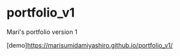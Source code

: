 # portfolio_v1

Mari's portfolio version 1

[demo]https://marisumidamiyashiro.github.io/portfolio_v1/